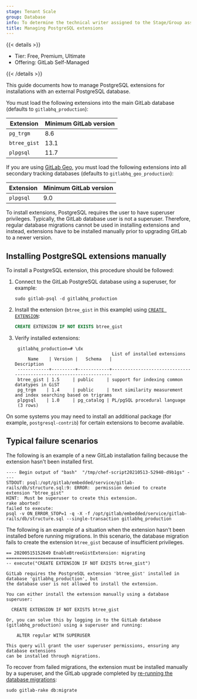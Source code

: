 ```yaml
---
stage: Tenant Scale
group: Database
info: To determine the technical writer assigned to the Stage/Group associated with this page, see https://handbook.gitlab.com/handbook/product/ux/technical-writing/#assignments
title: Managing PostgreSQL extensions
---
```


{{< details >}}

- Tier: Free, Premium, Ultimate
- Offering: GitLab Self-Managed

{{< /details >}}

This guide documents how to manage PostgreSQL extensions for installations with an external
PostgreSQL database.

You must load the following extensions into the main GitLab database (defaults to `gitlabhq_production`):

| Extension    | Minimum GitLab version |
|--------------|------------------------|
| `pg_trgm`    | 8.6                    |
| `btree_gist` | 13.1                   |
| `plpgsql`    | 11.7                   |

If you are using [GitLab Geo](../administration/geo/_index.md), you must load the following
extensions into all secondary tracking databases (defaults to `gitlabhq_geo_production`):

| Extension    | Minimum GitLab version |
|--------------|------------------------|
| `plpgsql`    | 9.0                    |

To install extensions, PostgreSQL requires the user to have superuser privileges.
Typically, the GitLab database user is not a superuser. Therefore, regular database migrations
cannot be used in installing extensions and instead, extensions have to be installed manually
prior to upgrading GitLab to a newer version.

## Installing PostgreSQL extensions manually

To install a PostgreSQL extension, this procedure should be followed:

1. Connect to the GitLab PostgreSQL database using a superuser, for example:

   ```shell
   sudo gitlab-psql -d gitlabhq_production
   ```

1. Install the extension (`btree_gist` in this example) using [`CREATE EXTENSION`](https://www.postgresql.org/docs/11/sql-createextension.html):

   ```sql
   CREATE EXTENSION IF NOT EXISTS btree_gist
   ```

1. Verify installed extensions:

   ```shell
    gitlabhq_production=# \dx
                                        List of installed extensions
        Name    | Version |   Schema   |                            Description
    ------------+---------+------------+-------------------------------------------------------------------
    btree_gist | 1.5     | public     | support for indexing common datatypes in GiST
    pg_trgm    | 1.4     | public     | text similarity measurement and index searching based on trigrams
    plpgsql    | 1.0     | pg_catalog | PL/pgSQL procedural language
    (3 rows)
   ```

On some systems you may need to install an additional package (for example,
`postgresql-contrib`) for certain extensions to become available.

## Typical failure scenarios

The following is an example of a new GitLab installation failing because the extension hasn't been
installed first.

```shell
---- Begin output of "bash"  "/tmp/chef-script20210513-52940-d9b1gs" ----
STDOUT: psql:/opt/gitlab/embedded/service/gitlab-rails/db/structure.sql:9: ERROR:  permission denied to create extension "btree_gist"
HINT:  Must be superuser to create this extension.
rake aborted!
failed to execute:
psql -v ON_ERROR_STOP=1 -q -X -f /opt/gitlab/embedded/service/gitlab-rails/db/structure.sql --single-transaction gitlabhq_production
```

The following is an example of a situation when the extension hasn't been installed before running migrations.
In this scenario, the database migration fails to create the extension `btree_gist` because of insufficient
privileges.

```shell
== 20200515152649 EnableBtreeGistExtension: migrating =========================
-- execute("CREATE EXTENSION IF NOT EXISTS btree_gist")

GitLab requires the PostgreSQL extension 'btree_gist' installed in database 'gitlabhq_production', but
the database user is not allowed to install the extension.

You can either install the extension manually using a database superuser:

  CREATE EXTENSION IF NOT EXISTS btree_gist

Or, you can solve this by logging in to the GitLab database (gitlabhq_production) using a superuser and running:

    ALTER regular WITH SUPERUSER

This query will grant the user superuser permissions, ensuring any database extensions
can be installed through migrations.
```

To recover from failed migrations, the extension must be installed manually by a superuser, and the
GitLab upgrade completed by [re-running the database migrations](../administration/raketasks/maintenance.md#run-incomplete-database-migrations):

```shell
sudo gitlab-rake db:migrate
```

